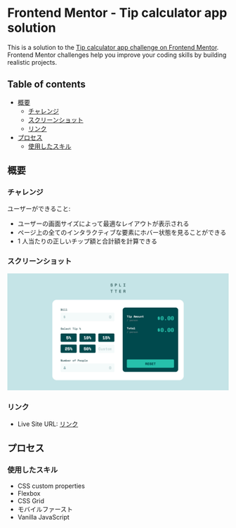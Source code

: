 # Frontend Mentor - Tip calculator app solution

This is a solution to the [Tip calculator app challenge on Frontend Mentor](https://www.frontendmentor.io/challenges/tip-calculator-app-ugJNGbJUX). Frontend Mentor challenges help you improve your coding skills by building realistic projects.

## Table of contents

-   [概要](#概要)
    -   [チャレンジ](#チャレンジ)
    -   [スクリーンショット](#スクリーンショット)
    -   [リンク](#リンク)
-   [プロセス](#プロセス)
    -   [使用したスキル](#使用したスキル)

## 概要

### チャレンジ

ユーザーができること:

-   ユーザーの画面サイズによって最適なレイアウトが表示される
-   ページ上の全てのインタラクティブな要素にホバー状態を見ることができる
-   1 人当たりの正しいチップ額と合計額を計算できる

### スクリーンショット

![](./screenshot.png)

### リンク

-   Live Site URL: [リンク](https://kaji1127.github.io/Tip-Calculator-App/)

## プロセス

### 使用したスキル

-   CSS custom properties
-   Flexbox
-   CSS Grid
-   モバイルファースト
-   Vanilla JavaScript
